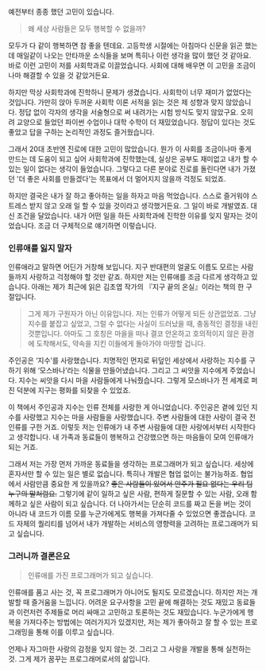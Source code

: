 예전부터 종종 했던 고민이 있습니다.

> 왜 세상 사람들은 모두 행복할 수 없을까?

모두가 다 같이 행복하면 참 좋을 텐데요. 고등학생 시절에는 아침마다 신문을 읽곤 했는데 매일같이 나오는 안타까운 소식들을 보며 특히나 이런 생각을 많이 했던 것 같아요. 바로 이런 고민이 저를 사회학과로 이끌었습니다. 사회에 대해 배우면 이 고민을 조금이나마 해결할 수 있을 것 같았거든요.

하지만 막상 사회학과에 진학하니 문제가 생겼습니다. 사회학이 너무 재미가 없었다는 것입니다. 가만히 앉아 두꺼운 사회학 이론 서적을 읽는 것은 제 성향과 맞지 않았습니다. 정답 없이 각자의 생각을 서술형으로 써 내려가는 시험 방식도 맞지 않았구요. 오히려 교양으로 들었던 파이썬 수업이나 대학 수학이 더 재밌었습니다. 정답이 있다는 것도 좋았고 답을 구하는 논리적인 과정도 즐거웠습니다.

그래서 20대 초반엔 진로에 대한 고민이 많았습니다. 뭔가 이 사회를 조금이나마 좋게 만드는 데 도움이 되고 싶어 사회학과에 진학했는데, 실상은 공부도 재미없고 내가 할 수 있는 일이 없다는 생각이 들었습니다. 그렇다고 다른 분야로 진로를 돌린다면 내가 가졌던 '더 좋은 사회를 만들겠다'는 목표에서 더 멀어지지 않을까 걱정도 되었죠.

하지만 결국은 내가 잘 하고 좋아하는 일을 하자고 마음 먹었습니다. 스스로 즐거워야 스트레스 받지 않고 오래 일 할 수 있을 것이라고 생각했거든요. 그 일이 바로 개발였죠. 대신 조건을 달았습니다. 내가 어떤 일을 하든 사회학과에 진학한 이유를 잊지 말자는 것이었습니다. 조금 더 구체적으로 얘기하면 이렇습니다.

### 인류애를 잃지 말자

인류애라고 말하면 어딘가 거창해 보입니다. 지구 반대편의 얼굴도 이름도 모르는 사람들까지 사랑하고 걱정해야 할 것만 같죠. 하지만 저는 인류애를 조금 다르게 생각하고 있습니다. 아래는 제가 최근에 읽은 김초엽 작가의 『지구 끝의 온실』이라는 책의 한 구절입니다.

> 그게 제가 구원자가 아닌 이유입니다. 저는 인류가 어떻게 되든 상관없었죠. 그냥 지수를 붙잡고 싶었고, 그럴 수 없다는 사실이 드러났을 때, 충동적인 결정을 내린 것뿐입니다. 아마도 그 호칭은 마을을 떠나 결코 안온하고 호의적이지 않은 환경에 도착해서도, 약속을 지킨 이들에게 돌아가야 마땅할 겁니다.

주인공은 ‘지수’를 사랑했습니다. 치명적인 먼지로 뒤덮인 세상에서 사랑하는 지수를 구하기 위해 ‘모스바나’라는 식물을 만들어냈습니다. 그리고 그 씨앗을 지수에게 주었습니다. 지수는 씨앗을 다시 마을 사람들에게 나눠줬습니다. 그렇게 모스바나가 전 세계로 퍼진 덕분에 지구는 평화를 되찾을 수 있었죠.

이 책에서 주인공과 지수는 인류 전체를 사랑한 게 아니었습니다. 주인공은 곁에 있던 지수를 사랑했고 지수는 마을 사람들을 사랑했습니다. 주변 사람들에 대한 사랑이 결국 전 인류를 구한 거죠. 이렇듯 저는 인류애가 내 주변 사람들에 대한 사랑에서부터 시작한다고 생각합니다. 내 가족과 동료들이 행복하고 건강했으면 하는 마음들이 모여 인류애가 되는 거죠.

그래서 저는 가장 먼저 가까운 동료들을 생각하는 프로그래머가 되고 싶습니다. 세상에 혼자서만 할 수 있는 일은 별로 없습니다. 특히나 개발은 협업 없이는 불가능하죠. 협업에서 사람만큼 중요한 게 있을까요? ~~좋은 사람들이 있어서 안주가 필요 없다는 우리 팀 누구의 말처럼요.~~ 그렇기에 같이 일하고 싶은 사람, 편하게 질문할 수 있는 사람, 오래 함께하고 싶은 사람이 되고 싶습니다. 더 나아가서는 단순히 코드를 짜고 돈을 버는 것이 아니라 내 코드가 이름 모를 누군가에게도 행복을 가져다줄 수 있었으면 좋겠습니다. 코드 자체의 퀄리티를 넘어서 내가 개발하는 서비스의 영향력을 고려하는 프로그래머가 되고 싶습니다.

### 그러니까 결론은요

> 인류애를 가진 프로그래머가 되고 싶습니다.

인류애를 품고 사는 것, 꼭 프로그래머가 아니어도 될지도 모르겠습니다. 하지만 저는 개발할 때 즐거움을 느낍니다. 어려운 요구사항을 고민 끝에 해결하는 것도 재밌고 동료들과 이런저런 주제들로 머리 싸매고 고민하고 토론하는 것도 재밌습니다. 누군가에게 행복을 가져다주는 방법에는 여러가지가 있겠지만, 저는 제가 좋아하고 잘 할 수 있는 프로그래밍을 통해 이를 이루고 싶습니다.

언제나 자그마한 사랑의 감정을 잊지 않는 것. 그리고 그 사랑을 개발을 통해 실천하는 것. 그게 제가 꿈꾸는 프로그래머로서의 삶입니다.
